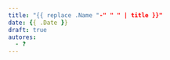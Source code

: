```yaml
---
title: "{{ replace .Name "-" " " | title }}"
date: {{ .Date }}
draft: true
autores:
  - ?
---
```



